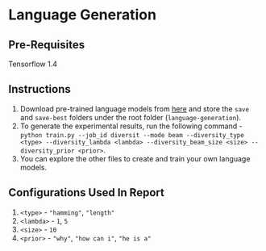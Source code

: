 # Language Generation

## Pre-Requisites

Tensorflow 1.4

## Instructions

1. Download pre-trained language models from [here](here) and store the `save` and `save-best` folders under the root folder (`language-generation`).
2. To generate the experimental results, run the following command -  
`python train.py --job_id diversit --mode beam --diversity_type <type> --diversity_lambda <lambda> --diversity_beam_size <size> --diversity_prior <prior>`.
3. You can explore the other files to create and train your own language models.

## Configurations Used In Report

1. `<type>` - `"hamming"`, `"length"`
2. `<lambda>` - `1`, `5`
3. `<size>` - `10`
4. `<prior>` - `"why"`, `"how can i"`, `"he is a"`